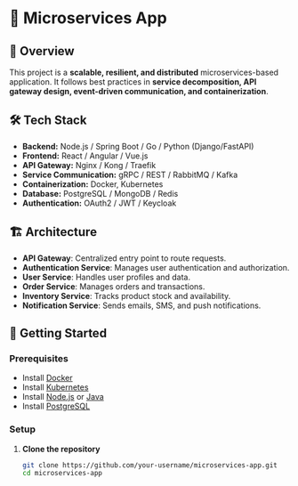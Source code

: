 # 🚀 Microservices App

## 📌 Overview
This project is a **scalable, resilient, and distributed** microservices-based application. It follows best practices in **service decomposition, API gateway design, event-driven communication, and containerization**.

## 🛠️ Tech Stack
- **Backend:** Node.js / Spring Boot / Go / Python (Django/FastAPI)
- **Frontend:** React / Angular / Vue.js
- **API Gateway:** Nginx / Kong / Traefik
- **Service Communication:** gRPC / REST / RabbitMQ / Kafka
- **Containerization:** Docker, Kubernetes
- **Database:** PostgreSQL / MongoDB / Redis
- **Authentication:** OAuth2 / JWT / Keycloak

## 🏗️ Architecture
- **API Gateway**: Centralized entry point to route requests.
- **Authentication Service**: Manages user authentication and authorization.
- **User Service**: Handles user profiles and data.
- **Order Service**: Manages orders and transactions.
- **Inventory Service**: Tracks product stock and availability.
- **Notification Service**: Sends emails, SMS, and push notifications.


## 🚀 Getting Started

### Prerequisites
- Install [Docker](https://www.docker.com/)
- Install [Kubernetes](https://kubernetes.io/)
- Install [Node.js](https://nodejs.org/) or [Java](https://adoptopenjdk.net/)
- Install [PostgreSQL](https://www.postgresql.org/)

### Setup
1. **Clone the repository**
   ```sh
   git clone https://github.com/your-username/microservices-app.git
   cd microservices-app

